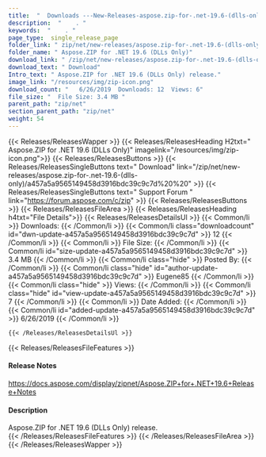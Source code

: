 ```yaml
---
title:  "  Downloads ---New-Releases-aspose.zip-for-.net-19.6-(dlls-only) . " 
description:  "    . " 
keywords:  "    . " 
page_type:  single_release_page
folder_link: " zip/net/new-releases/aspose.zip-for-.net-19.6-(dlls-only)/"
folder_name: " Aspose.ZIP for .NET 19.6 (DLLs Only)"
download_link: " /zip/net/new-releases/aspose.zip-for-.net-19.6-(dlls-only)/a457a5a9565149458d3916bdc39c9c7d"
download_text: " Download"
Intro_text: " Aspose.ZIP for .NET 19.6 (DLLs Only) release."
image_link: "/resources/img/zip-icon.png"
download_count: "   6/26/2019  Downloads: 12  Views: 6"
file_size: "  File Size: 3.4 MB "
parent_path: "zip/net"
section_parent_path: "zip/net"
weight: 54
---
```


{{< Releases/ReleasesWapper >}}
  {{< Releases/ReleasesHeading H2txt=" Aspose.ZIP for .NET 19.6 (DLLs Only)" imagelink="/resources/img/zip-icon.png">}}
  {{< Releases/ReleasesButtons >}}
    {{< Releases/ReleasesSingleButtons text=" Download" link="/zip/net/new-releases/aspose.zip-for-.net-19.6-(dlls-only)/a457a5a9565149458d3916bdc39c9c7d%20%20" >}}
    {{< Releases/ReleasesSingleButtons text=" Support Forum " link="https://forum.aspose.com/c/zip" >}}
  {{< Releases/ReleasesButtons >}}
  {{< Releases/ReleasesFileArea >}}
    {{< Releases/ReleasesHeading h4txt="File Details">}}
    {{< Releases/ReleasesDetailsUl >}}
            {{< Common/li  >}} Downloads: {{< /Common/li >}} 
      {{< Common/li class="downloadcount" id="dwn-update-a457a5a9565149458d3916bdc39c9c7d" >}} 12 {{< /Common/li >}} 
      {{< Common/li  >}} File Size: {{< /Common/li >}} 
      {{< Common/li id="size-update-a457a5a9565149458d3916bdc39c9c7d" >}} 3.4 MB {{< /Common/li >}} 
      {{< Common/li  class="hide" >}} Posted By: {{< /Common/li >}} 
      {{< Common/li class="hide" id="author-update-a457a5a9565149458d3916bdc39c9c7d" >}} Eugene85 {{< /Common/li >}} 
      {{< Common/li class="hide"  >}} Views: {{< /Common/li >}} 
      {{< Common/li class="hide" id="view-update-a457a5a9565149458d3916bdc39c9c7d" >}} 7 {{< /Common/li >}} 
      {{< Common/li  >}} Date Added: {{< /Common/li >}} 
      {{< Common/li id="added-update-a457a5a9565149458d3916bdc39c9c7d" >}} 6/26/2019 {{< /Common/li >}} 

    {{< /Releases/ReleasesDetailsUl >}}

  {{< Releases/ReleasesFileFeatures >}}
      <h4>Release Notes</h4><div><a href="https://docs.aspose.com/display/zipnet/Aspose.ZIP+for+.NET+19.6+Release+Notes">https://docs.aspose.com/display/zipnet/Aspose.ZIP+for+.NET+19.6+Release+Notes</a></div><h4>Description</h4><div class="HTMLDescription">Aspose.ZIP for .NET 19.6 (DLLs Only) release.</div>
  {{< /Releases/ReleasesFileFeatures >}}
 {{< /Releases/ReleasesFileArea >}}
{{< /Releases/ReleasesWapper >}}


